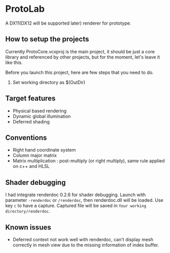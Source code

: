 # ProtoLab

A DX11(DX12 will be supported later) renderer for prototype.

## How to setup the projects

Currently ProtoCore.vcxproj is the main project, it should be just a core library and referenced by other projects, but for the moment, let's leave it like this. 

Before you launch this project, here are few steps that you need to do.

1. Set working directory as $(OutDir)

## Target features

* Physical based rendering
* Dynamic global illumination
* Deferred shading

## Conventions

* Right hand coordinate system
* Column major matrix
* Matrix multiplication : post-multiply  (or right multiply), same rule applied on c++ and HLSL 

## Shader debugging

I had integrate renderdoc 0.2.6 for shader debugging. Launch with parameter ``-renderdoc`` or ``/renderdoc``, then renderdoc.dll will be loaded. Use key ``c`` to have a capture. Captured file will be saved in ``Your working directory/renderdoc``.

## Known issues

* Deferred context not work well with renderdoc, can't display mesh correctly in mesh view due to the missing information of index buffer.
